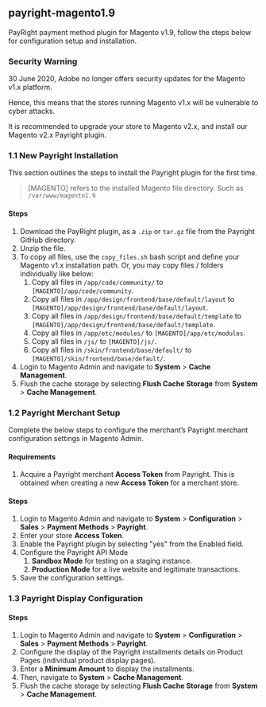 ## payright-magento1.9

PayRight payment method plugin for Magento v1.9, follow the steps below for 
configuration setup and installation.

### Security Warning

30 June 2020, Adobe no longer offers security updates for the Magento v1.x platform. 

Hence, this means that the stores running Magento v1.x will be vulnerable to cyber attacks.

It is recommended to upgrade your store to Magento v2.x, and install our Magento v2.x Payright plugin.

### 1.1 New Payright Installation

This section outlines the steps to install the Payright plugin for the first time.

>  [MAGENTO] refers to the installed Magento file directory. Such as `/var/www/magento1.9`

#### Steps

1. Download the PayRight plugin, as a `.zip` or `tar.gz` file from the Payright GitHub directory.
2. Unzip the file.
3. To copy all files, use the `copy_files.sh` bash script and define your Magento v1.x installation path. 
   Or, you may copy files / folders individually like below:
    1. Copy all files in `/app/code/community/` to `[MAGENTO]/app/code/community`.
    1. Copy all files in `/app/design/frontend/base/default/layout` to `[MAGENTO]/app/design/frontend/base/default/layout`.
    1. Copy all files in `/app/design/frontend/base/default/template` to `[MAGENTO]/app/design/frontend/base/default/template`.
    1. Copy all files in `/app/etc/modules/`  to `[MAGENTO]/app/etc/modules`.
    1. Copy all files in `/js/`  to `[MAGENTO]/js/`.
    1. Copy all files in `/skin/frontend/base/default/` to `[MAGENTO]/skin/frontend/base/default/`.
1. Login to Magento Admin and navigate to **System** > **Cache Management**.
1. Flush the cache storage by selecting **Flush Cache Storage** from **System** > **Cache Management**.

### 1.2  Payright Merchant Setup

Complete the below steps to configure the merchant’s Payright merchant configuration settings in Magento Admin.

#### Requirements

1. Acquire a Payright merchant **Access Token** from Payright. This is obtained when creating a new **Access Token** for a merchant store.

#### Steps

1. Login to Magento Admin and navigate to **System** > **Configuration** > **Sales** > **Payment Methods** > **Payright**.
1. Enter your store **Access Token**.
1. Enable the Payright plugin by selecting "yes" from the Enabled field.
1. Configure the Payright API Mode
   1. **Sandbox Mode** for testing on a staging instance.
   1. **Production Mode** for a live website and legitimate transactions.
1. Save the configuration settings.

### 1.3  Payright Display Configuration

#### Steps

1. Login to Magento Admin and navigate to **System** > **Configuration** > **Sales** > **Payment Methods** > **Payright**.
1. Configure the display of the Payright installments details on Product Pages (individual product display pages).
1. Enter a **Minimum Amount** to display the installments.
1. Then, navigate to **System** > **Cache Management**.
1. Flush the cache storage by selecting **Flush Cache Storage** from **System** > **Cache Management**.